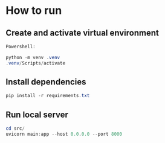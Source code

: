 # How to run
## Create and activate virtual environment
``` powershell
Powershell:

python -m venv .venv
.venv/Scripts/activate
```
## Install dependencies
```Powershell
pip install -r requirements.txt
```

## Run local server
```Powershell
cd src/
uvicorn main:app --host 0.0.0.0 --port 8000
```